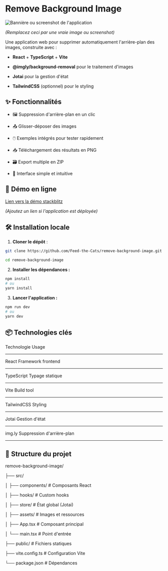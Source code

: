# Remove Background Image

![Bannière ou screenshot de l'application](https://via.placeholder.com/1200x600?text=Remove+Background+Image+Banner)

_(Remplacez ceci par une vraie image ou screenshot)_

Une application web pour supprimer automatiquement l'arrière-plan des images, construite avec :

- **React** + **TypeScript** + **Vite**

- **@imgly/background-removal** pour le traitement d'images

- **Jotai** pour la gestion d'état

- **TailwindCSS** (optionnel) pour le styling

## ✨ Fonctionnalités

- 🖼️ Suppression d'arrière-plan en un clic

- 📤 Glisser-déposer des images

- 🖱️ Exemples intégrés pour tester rapidement

- 📥 Téléchargement des résultats en PNG

- 🗃️ Export multiple en ZIP

- 🚀 Interface simple et intuitive

## 🚀 Démo en ligne

[Lien vers la démo stackblitz](https://stackblitz.com/~/github.com/Feed-the-Cats/remove-background-image)

_(Ajoutez un lien si l'application est déployée)_

## 🛠 Installation locale

1.  **Cloner le dépôt** :

```bash
git clone https://github.com/Feed-the-Cats/remove-background-image.git

cd remove-background-image
```

2. **Installer les dépendances :**

```bash
npm install
# ou
yarn install
```

3. **Lancer l'application :**

```bash
npm run dev
# ou
yarn dev
```

## 📦 Technologies clés

Technologie Usage

---

React Framework frontend

---

TypeScript Typage statique

---

Vite Build tool

---

TailwindCSS Styling

---

Jotai Gestion d'état

---

img.ly Suppression d'arrière-plan

---

## 📁 Structure du projet

remove-background-image/

├── src/

│ ├── components/ # Composants React

│ ├── hooks/ # Custom hooks

│ ├── store/ # État global (Jotai)

│ ├── assets/ # Images et ressources

│ ├── App.tsx # Composant principal

│ └── main.tsx # Point d'entrée

├── public/ # Fichiers statiques

├── vite.config.ts # Configuration Vite

└── package.json # Dépendances
